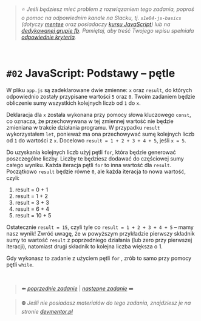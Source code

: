 
> :star: *Jeśli będziesz mieć problem z rozwiązaniem tego zadania, poproś o pomoc na odpowiednim kanale na Slacku, tj. `s1e04-js-basics` (dotyczy [mentee](https://devmentor.pl/mentoring-javascript/) oraz posiadaczy [kursu JavaScript](https://devmentor.pl/p/javascript-for-beginners/)) lub na [dedykowanej grupie fb](https://www.facebook.com/groups/155234921740033). Pamiętaj, aby treść Twojego wpisu spełniała [odpowiednie kryteria](https://devmentor.pl/jak-prosic-o-pomoc/).*

&nbsp;

# `#02` JavaScript: Podstawy – pętle

W pliku `app.js` są zadeklarowane dwie zmienne: `x` oraz `result`, do których odpowiednio zostały przypisane wartości `5` oraz `0`. Twoim zadaniem będzie obliczenie sumy wszystkich kolejnych liczb od `1` do `x`.

Deklaracja dla `x` została wykonana przy pomocy słowa kluczowego `const`, co oznacza, że przechowywana w tej zmiennej wartość nie będzie zmieniana w trakcie działania programu. W przypadku `result` wykorzystałem `let`, ponieważ ma ona przechowywać sumę kolejnych liczb od `1` do wartości z `x`. Docelowo `result = 1 + 2 + 3 + 4 + 5`, jeśli `x = 5`.

Do uzyskania kolejnych liczb użyj pętli `for`, która będzie generować poszczególne liczby. Liczby te będziesz dodawać do częściowej sumy całego wyniku. Każda iteracja pętli `for` to inna wartość dla `result`. Początkowo `result` będzie równe `0`, ale każda iteracja to nowa wartość, czyli:

1. result = 0 + 1
2. result = 1 + 2
3. result = 3 + 3
4. result = 6 + 4
5. result = 10 + 5

Ostatecznie `result = 15`, czyli tyle co `result = 1 + 2 + 3 + 4 + 5` – mamy nasz wynik! Zwróć uwagę, że w powyższym przykładzie pierwszy składnik sumy to wartość `result` z poprzedniego działania (lub zero przy pierwszej iteracji), natomiast drugi składnik to kolejna liczba większa o 1.

Gdy wykonasz to zadanie z użyciem pętli `for` , zrób to samo przy pomocy pętli `while`.


&nbsp;

> :arrow_left: [*poprzednie zadanie*](./../01) | [*następne zadanie*](./../03) :arrow_right:

> :no_entry: *Jeśli nie posiadasz materiałów do tego zadania, znajdziesz je na stronie [devmentor.pl](https://devmentor.pl/p/js-basics/)*
